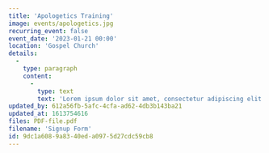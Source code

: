 ```yaml
---
title: 'Apologetics Training'
image: events/apologetics.jpg
recurring_event: false
event_date: '2023-01-21 00:00'
location: 'Gospel Church'
details:
  -
    type: paragraph
    content:
      -
        type: text
        text: 'Lorem ipsum dolor sit amet, consectetur adipiscing elit. Donec facilisis massa eget nibh fermentum feugiat. Mauris aliquet, diam condimentum tempor accumsan, nunc ligula tincidunt felis, quis pellentesque ligula odio quis sapien. Mauris pulvinar ullamcorper volutpat. Praesent quis velit odio.'
updated_by: 612a56fb-5afc-4cfa-ad62-4db3b143ba21
updated_at: 1613754616
files: PDF-file.pdf
filename: 'Signup Form'
id: 9dc1a608-9a83-40ed-a097-5d27cdc59cb8
---
```

